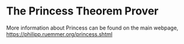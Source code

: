# The Princess Theorem Prover

More information about Princess can be found on the main webpage,
https://philipp.ruemmer.org/princess.shtml
